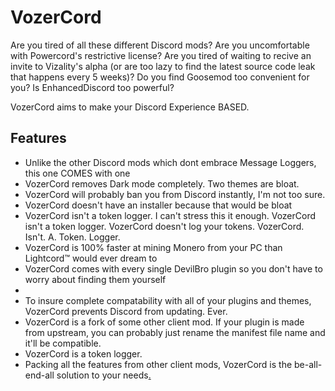 # VozerCord 

Are you tired of all these different Discord mods? Are you uncomfortable with Powercord's restrictive license? Are you tired of waiting to recive an invite to Vizality's alpha (or are too lazy to find the latest source code leak that happens every 5 weeks)? Do you find Goosemod too convenient for you? Is EnhancedDiscord too powerful?

VozerCord aims to make your Discord Experience BASED. 

## Features

* Unlike the other Discord mods which dont embrace Message Loggers, this one COMES with one
* VozerCord removes Dark mode completely. Two themes are bloat.
* VozerCord will probably ban you from Discord instantly, I'm not too sure.
* VozerCord doesn't have an installer because that would be bloat
* VozerCord isn't a token logger. I can't stress this it enough. VozerCord isn't a token logger. VozerCord doesn't log your tokens. VozerCord. Isn't. A. Token. Logger.
* VozerCord is 100% faster at mining Monero from your PC than Lightcord™ would ever dream to
* VozerCord comes with every single DevilBro plugin so you don't have to worry about finding them yourself
* 
* To insure complete compatability with all of your plugins and themes, VozerCord prevents Discord from updating. Ever.
* VozerCord is a fork of some other client mod. If your plugin is made from upstream, you can probably just rename the manifest file name and it'll be compatible.
* VozerCord is a token logger.
* Packing all the features from other client mods, VozerCord is the be-all-end-all solution to your needs[.](https://xkcd.com/927/)
